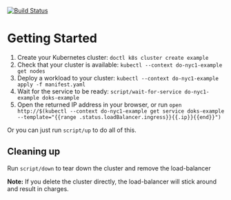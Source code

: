 [![Build Status](https://travis-ci.org/digitalocean/doks-example.svg?branch=master)](https://travis-ci.org/digitalocean/doks-example)

# Getting Started

 1. Create your Kubernetes cluster: `doctl k8s cluster create example`
 1. Check that your cluster is available: `kubectl --context do-nyc1-example get nodes`
 1. Deploy a workload to your cluster: `kubectl --context do-nyc1-example apply -f manifest.yaml`
 1. Wait for the service to be ready: `script/wait-for-service do-nyc1-example doks-example`
 1. Open the returned IP address in your browser, or run `open http://$(kubectl --context do-nyc1-example get service doks-example --template="{{range .status.loadBalancer.ingress}}{{.ip}}{{end}}")`

Or you can just run `script/up` to do all of this.

## Cleaning up

Run `script/down` to tear down the cluster and remove the load-balancer

**Note:** If you delete the cluster directly, the load-balancer will stick around and result in charges.
